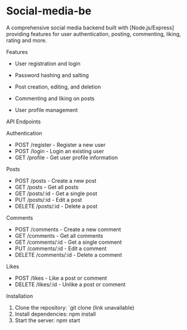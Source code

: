 # Social-media-be

A comprehensive social media backend built with [Node.js/Express] providing features for user authentication, posting, commenting, liking, rating and more.

Features

- User registration and login
- Password hashing and salting

- Post creation, editing, and deletion
- Commenting and liking on posts
- User profile management

API Endpoints

Authentication

- POST /register - Register a new user
- POST /login - Login an existing user
- GET /profile - Get user profile information

Posts

- POST /posts - Create a new post
- GET /posts - Get all posts
- GET /posts/:id - Get a single post
- PUT /posts/:id - Edit a post
- DELETE /posts/:id - Delete a post

Comments

- POST /comments - Create a new comment
- GET /comments - Get all comments
- GET /comments/:id - Get a single comment
- PUT /comments/:id - Edit a comment
- DELETE /comments/:id - Delete a comment

Likes

- POST /likes - Like a post or comment
- DELETE /likes/:id - Unlike a post or comment

Installation

1. Clone the repository: `git clone (link unavailable)
2. Install dependencies: npm install
3. Start the server: npm start
